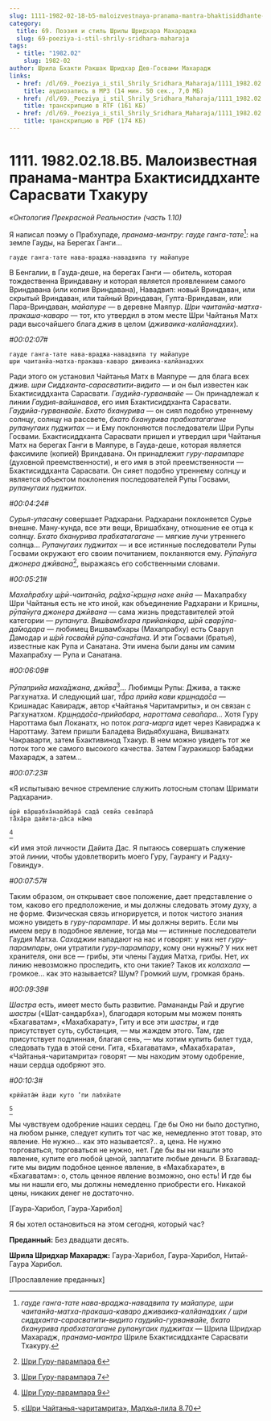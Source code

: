 ```yaml
---
slug: 1111-1982-02-18-b5-maloizvestnaya-pranama-mantra-bhaktisiddhante-sarasvati-thakuru
category:
  title: 69. Поэзия и стиль Шрилы Шридхара Махараджа
  slug: 69-poeziya-i-stil-shrily-sridhara-maharaja
tags:
  - title: "1982.02"
    slug: 1982-02
author: Шрила Бхакти Ракшак Шридхар Дев-Госвами Махарадж
links:
  - href: /dl/69._Poeziya_i_stil_Shrily_Sridhara_Maharaja/1111_1982.02.18.B5_SridharMj_Maloizvestnaya_pranama-mantra_Bhaktisiddhante_Sarasvati_Thakuru.mp3
    title: аудиозапись в MP3 (14 мин. 50 сек., 7,0 МБ)
  - href: /dl/69._Poeziya_i_stil_Shrily_Sridhara_Maharaja/1111_1982.02.18.B5_SridharMj_Maloizvestnaya_pranama-mantra_Bhaktisiddhante_Sarasvati_Thakuru.rtf
    title: транскрипцию в RTF (161 КБ)
  - href: /dl/69._Poeziya_i_stil_Shrily_Sridhara_Maharaja/1111_1982.02.18.B5_SridharMj_Maloizvestnaya_pranama-mantra_Bhaktisiddhante_Sarasvati_Thakuru.pdf
    title: транскрипцию в PDF (174 КБ)
---
```


# 1111. 1982.02.18.B5. Малоизвестная пранама-мантра Бхактисиддханте Сарасвати Тхакуру

*«Онтология Прекрасной Реальности» (часть 1.10)*

Я написал поэму о Прабхупаде, *пранама-мантру*: *гауде ганга-тате*[^_ftn1]: на земле Гауды, на Берегах Ганги…

    гауде ганга-тате нава-враджа-навадвипа ту майапуре

В Бенгалии, в Гауда-деше, на берегах Ганги — обитель, которая тождественна Вриндавану и которая является проявлением самого Вриндавана (или копия Вриндавана), Навадвип: новый Вриндаван, или скрытый Вриндаван, или тайный Вриндаван, Гупта-Вриндаван, или Пара-Вриндаван, *майапуре* — в деревне Маяпур. *Шри чаитанйа-матха-пракаша-каваро* — тот, кто утвердил в этом месте Шри Чайтанья Матх ради высочайшего блага *джив* в целом (*дживаика-калйанадхих*).

*#00:02:07#*

    гауде ганга-тате нава-враджа-навадвипа ту майапуре
    шри чаитанйа-матха-пракаша-каваро дживаика-калйанадхих

Ради этого он установил Чайтанья Матх в Маяпуре — для блага всех *джив. шри Сиддханта-сарасватити-видито* — и он был известен как Бхактисиддханта Сарасвати. *Гаудийа-гурванвайе* — Он принадлежал к линии *Гаудия-вайшнавов*, его имя Бхактисиддханта Сарасвати. *Гаудийа-гурванвайе*. *Бхато бханурива* — он сиял подобно утреннему солнцу, солнцу на рассвете, *бхато бханурива прабхатагагане рупанугаих пуджитах* — и Ему поклоняются последователи Шри Рупы Госвами. Бхактисиддханта Сарасвати пришел и утвердил шри Чайтанья Матх на берегах Ганги в Маяпуре, в Гауда-деше, которая является факсимиле (копией) Вриндавана. Он принадлежит *гуру-парампаре* (духовной преемственности), и его имя в этой преемственности — Бхактисиддханта Сарасвати. Он сияет подобно утреннему солнцу и является объектом поклонения последователей Рупы Госвами, *рупанугаих пуджитах*.

*#00:04:24#*

*Сурья-упасану* совершает Радхарани. Радхарани поклоняется Сурье внешне. Ману-кунда, все эти вещи, Вришабхану, отношение ее отца к солнцу. *Бхато бханурива прабхатагагане* — мягкие лучи утреннего солнца… *Рупанугаих пуджитах* — и все истинные последователи Рупы Госвами окружают его своим почитанием, покланяются ему. *Рӯпа̄нуга джонера джӣвана*[^_ftn2], выражаясь его собственными словами.

*#00:05:21#*

*Маха̄прабху ш́рӣ-чаитанйа, ра̄дха̄-кр̣ш̣н̣а нахе анйа* — Махапрабху Шри Чайтанья есть не кто иной, как объединение Радхарани и Кришны, *рӯпа̄нуга джонера джӣвана* — сама жизнь представителей этой категории — *рупануга.* *Виш́вамбхара прийан̇кара, ш́рӣ сварӯпа-да̄модара* — любимец Вишвамбхары (Махапрабху) есть Сваруп Дамодар и *ш́рӣ госва̄мӣ рӯпа-сана̄тана*. И эти Госвами (братья), известные как Рупа и Санатана. Эти имена были даны им самим Махапрабху — Рупа и Санатана.

*#00:06:09#*

*Рӯпаприйа маха̄джана, джӣва*[^_ftn3]… Любимцы Рупы: Джива, а также Рагхунатха. И следующий шаг, *та̄̐ра прийа кави кр̣ш̣н̣ада̄са* — Кришнадас Кавирадж, автор «Чайтанья Чаритамриты», и он связан с Рагхунатхом. *Кр̣ш̣н̣ада̄са-прийабара, нароттама сева̄пара…* Хотя Гуру Нароттама был Локанатх, но поток *рага-марга* идет через Кавираджа к Нароттаму. Затем пришли Баладева Видьябхушана, Вишванатх Чакраварти, затем Бхактивинод Тхакур. В нем можно увидеть тот же поток того же самого высокого качества. Затем Гауракишор Бабаджи Махарадж, а затем…

*#00:07:23#*

«Я испытываю вечное стремление служить лотосным стопам Шримати Радхарани».

    ш́рӣ ва̄рш̣абха̄навӣбара̄ сада̄ севйа сева̄пара̄
    та̄̐ха̄ра дайита-да̄са на̄ма
[^_ftn4]

«И имя этой личности Дайита Дас. Я пытаюсь совершать служение этой линии, чтобы удовлетворить моего Гуру, Гаурангу и Радху-Говинду».

*#00:07:57#*

Таким образом, он открывает свое положение, дает представление о том, каково его предположение, и мы должны следовать этому духу, а не форме. Физическая связь игнорируется, и поток чистого знания можно увидеть в *гуру-парампаре*. И мы должны верить. Если мы имеем веру в подобное явление, тогда мы — истинные последователи Гаудия Матха. *Сахаджии* нападают на нас и говорят: у них нет *гуру-парампары*, они утратили *гуру-парампару*, кому они нужны? У них нет хранителя, они все — грибы, эти члены Гаудия Матха, грибы. Нет, их линию невозможно проследить, кто они такие? Таков их *колахала* — громкое… как это называется? Шум? Громкий шум, громкая брань.

*#00:09:39#*

*Шастра* есть, имеет место быть развитие. Рамананды Рай и другие *шастры* («Шат-сандарбха»), благодаря которым мы можем понять «Бхагаватам», «Махабхарату», Гиту и все эти *шастры*, и где присутствует суть, субстанция, — мы жаждем этого. Там, где присутствует подлинная, благая сень, — мы хотим купить билет туда, следовать туда в этой сени. Гита, «Бхагаватам», «Махабхарата», «Чайтанья-чаритамрита» говорят — мы находим этому одобрение, наши сердца одобряют это.

*#00:10:3#*

    крӣйата̄м̇ йади куто ’пи лабхйате
[^_ftn5]

Мы чувствуем одобрение наших сердец. Где бы Оно ни было доступно, на любом рынке, следует купить тот час же, немедленно этот товар, это явление. Не нужно… как это называется?.. а, цена. Не нужно торговаться, торговаться не нужно, нет. Где бы вы ни нашли это явление, купите его любой ценой, заплатите любые деньги. В Бхагавад-гите мы видим подобное ценное явление, в «Махабхарате», в «Бхагаватам»: о, столь ценное явление возможно, оно есть! И где бы мы ни нашли его, мы должны немедленно приобрести его. Никакой цены, никаких денег не достаточно.

[Гаура-Харибол, Гаура-Харибол]

Я бы хотел остановиться на этом сегодня, который час?

**Преданный:** Без двадцати десять.

**Шрила Шридхар Махарадж:** Гаура-Харибол, Гаура-Харибол, Нитай-Гаура Харибол.

[Прославление преданных]



[^_ftn1]: *гауде ганга-тате нава-враджа-навадвипа ту майапуре, шри чаитанйа-матха-пракаша-каваро дживаика-калйанадхих / шри сиддханта-сарасватити-видито гаудийа-гурванвайе, бхато бханурива прабхатагагане рупанугаих пуджитах* — Шрила Шридхар Махарадж, *пранама-мантра* Шриле Бхактисиддханте Сарасвати Тхакуру.

[^_ftn2]: [Шри Гуру-парампара 6](../notes/shri-guru-parampara/shri-guru-parampara-6.md)

[^_ftn3]: [Шри Гуру-парампара 7](../notes/shri-guru-parampara/shri-guru-parampara-7.md)

[^_ftn4]: [Шри Гуру-парампара 9](../notes/shri-guru-parampara/shri-guru-parampara-9.md)

[^_ftn5]: [«Шри Чайтанья-чаритамрита», Мадхья-лила 8.70](../notes/shri-chajtanya-charitamrita-madhya-lila/shri-chajtanya-charitamrita-madhya-lila-8-70.md)
